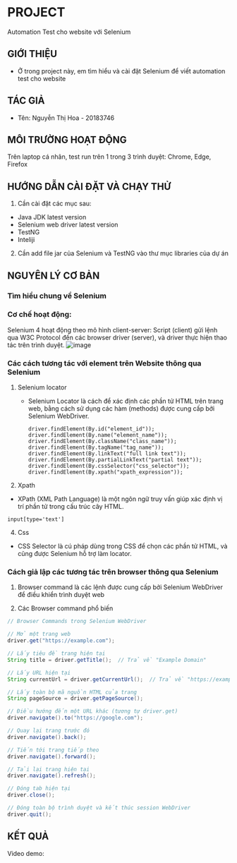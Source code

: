 # PROJECT 
  Automation Test cho website với Selenium

## GIỚI THIỆU
 - Ở trong project này, em tìm hiểu và cài đặt Selenium để viết automation test cho website

## TÁC GIẢ
- Tên: Nguyễn Thị Hoa - 20183746
  
## MÔI TRƯỜNG HOẠT ĐỘNG
Trên laptop cá nhân, test run trên 1 trong 3 trình duyệt: Chrome, Edge, Firefox
  
## HƯỚNG DẪN CÀI ĐẶT VÀ CHẠY THỬ
1. Cần cài đặt các mục sau:
- Java JDK latest version
- Selenium web driver latest version
- TestNG
- Inteliji

2. Cần add file jar của Selenium và TestNG vào thư mục libraries của dự án

## NGUYÊN LÝ CƠ BẢN

### Tìm hiểu chung về Selenium
### Cơ chế hoạt động: 
Selenium 4 hoạt động theo mô hình client-server: Script (client) gửi lệnh qua W3C Protocol đến các browser driver (server), và driver thực hiện thao tác trên trình duyệt.
![image](https://github.com/user-attachments/assets/99e5eadf-6745-4cd9-9654-01d13e5686cd)

### Các cách tương tác với element trên Website thông qua Selenium
1. Selenium locator
   - Selenium Locator là cách để xác định các phần tử HTML trên trang web, bằng cách sử dụng các hàm (methods) được cung cấp bởi Selenium WebDriver.
     ```
     driver.findElement(By.id("element_id"));
     driver.findElement(By.name("element_name"));
     driver.findElement(By.className("class_name"));
     driver.findElement(By.tagName("tag_name"));
     driver.findElement(By.linkText("full link text"));
     driver.findElement(By.partialLinkText("partial text"));
     driver.findElement(By.cssSelector("css_selector"));
     driver.findElement(By.xpath("xpath_expression")); 
     ```

3. Xpath
- XPath (XML Path Language) là một ngôn ngữ truy vấn giúp xác định vị trí phần tử trong cấu trúc cây HTML.
```
input[type='text']
```

4. Css
- CSS Selector là cú pháp dùng trong CSS để chọn các phần tử HTML, và cũng được Selenium hỗ trợ làm locator.

### Cách giả lập các tương tác trên browser thông qua Selenium
1. Browser command là các lệnh được cung cấp bởi Selenium WebDriver để điều khiển trình duyệt web

2. Các Browser command phổ biến
```java
// Browser Commands trong Selenium WebDriver

// Mở một trang web
driver.get("https://example.com");

// Lấy tiêu đề trang hiện tại
String title = driver.getTitle();  // Trả về "Example Domain"

// Lấy URL hiện tại
String currentUrl = driver.getCurrentUrl();  // Trả về "https://example.com"

// Lấy toàn bộ mã nguồn HTML của trang
String pageSource = driver.getPageSource();

// Điều hướng đến một URL khác (tương tự driver.get)
driver.navigate().to("https://google.com");

// Quay lại trang trước đó
driver.navigate().back();

// Tiến tới trang tiếp theo
driver.navigate().forward();

// Tải lại trang hiện tại
driver.navigate().refresh();

// Đóng tab hiện tại
driver.close();

// Đóng toàn bộ trình duyệt và kết thúc session WebDriver
driver.quit();
```
  
## KẾT QUẢ
Video demo:


